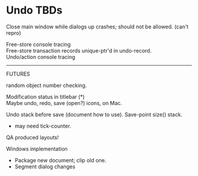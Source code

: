 # Undo TBDs

Close main window while dialogs up crashes; should not be allowed.
(can't repro)

Free-store console tracing  
Free-store transaction records unique-ptr'd in undo-record.  
Undo/action console tracing

________
FUTURES

random object number checking.

Modification status in titlebar (*)  
Maybe undo, redo, save (open?) icons, on Mac.    

Undo stack before save (document how to use).  Save-point size() stack.
- may need tick-counter.  

QA produced layouts!

Windows implementation  
- Package new document; clip old one.
- Segment dialog changes
